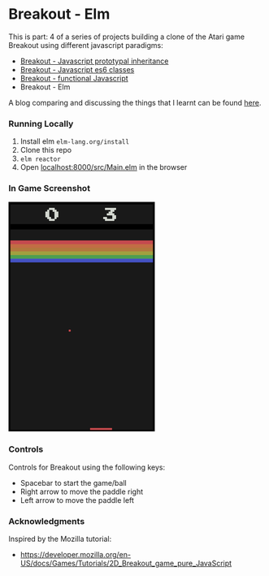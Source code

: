 # Breakout - Elm
This is part: 4 of a series of projects building a clone of the Atari game Breakout using different javascript paradigms:
* [Breakout - Javascript prototypal inheritance](https://github.com/markorodic/breakout-game)
* [Breakout - Javascript es6 classes](https://github.com/markorodic/breakout-game-es6-classes)
* [Breakout - functional Javascript](https://github.com/markorodic/breakout-game-functional-js)
* Breakout - Elm

A blog comparing and discussing the things that I learnt can be found [here](https://medium.com/@mrmarkorodic/building-a-game-in-four-different-ways-f629f91934c2).

### Running Locally

1. Install elm ```elm-lang.org/install```
2. Clone this repo
3. ```elm reactor```
4. Open [localhost:8000/src/Main.elm](http://localhost:8000/src/Main.elm) in the browser

### In Game Screenshot
[![screenshot](gameScreenShot.png)](https://markorodic.github.io/elm-breakout-game/)

### Controls
Controls for Breakout using the following keys:

* Spacebar to start the game/ball
* Right arrow to move the paddle right
* Left arrow to move the paddle left

### Acknowledgments
Inspired by the Mozilla tutorial:
* https://developer.mozilla.org/en-US/docs/Games/Tutorials/2D_Breakout_game_pure_JavaScript
